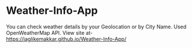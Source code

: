 # Weather-Info-App
You can check weather details by your Geolocation or by City Name. Used OpenWeatherMap API.
View site at- https://jaglikemakkar.github.io/Weather-Info-App/
